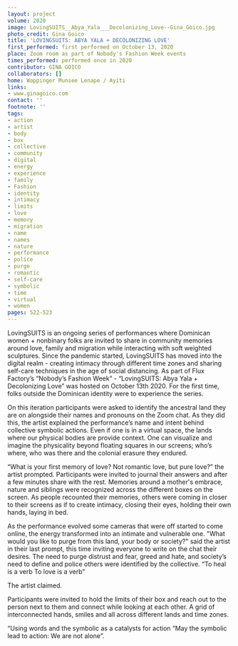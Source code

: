 ```yaml
---
layout: project
volume: 2020
image: LovingSUITS__Abya_Yala___Decolonizing_Love--Gina_Goico.jpg
photo_credit: Gina Goico
title: 'LOVINGSUITS: ABYA YALA + DECOLONIZING LOVE'
first_performed: first performed on October 13, 2020
place: Zoom room as part of Nobody's Fashion Week events
times_performed: performed once in 2020
contributor: GINA GOICO
collaborators: []
home: Wappinger Munsee Lenape / Ayiti
links:
- www.ginagoico.com
contact: ''
footnote: ''
tags:
- action
- artist
- body
- box
- collective
- community
- digital
- energy
- experience
- family
- Fashion
- identity
- intimacy
- limits
- love
- memory
- migration
- name
- names
- nature
- performance
- police
- purge
- romantic
- self-care
- symbolic
- time
- virtual
- women
pages: 522-523
---
```



LovingSUITS is an ongoing series of performances where Dominican women + nonbinary folks are invited to share in community memories around love, family and migration while interacting with soft weighted sculptures. Since the pandemic started, LovingSUITS has moved into the digital realm - creating intimacy through different time zones and sharing self-care techniques in the age of social distancing. As part of Flux Factory’s “Nobody’s Fashion Week” - “LovingSUITS: Abya Yala + Decolonizing Love” was hosted on October 13th 2020. For the first time, folks outside the Dominican identity were to experience the series.

On this iteration participants were asked to identify the ancestral land they are on alongside their names and pronouns on the Zoom chat. As they did this, the artist explained the performance’s name and intent behind collective symbolic actions. Even if one is in a virtual space, the lands where our physical bodies are provide context. One can visualize and imagine the physicality beyond floating squares in our screens; who’s where, who was there and the colonial erasure they endured. 

 “What is your first memory of love? Not romantic love, but pure love?” the artist prompted. Participants were invited to journal their answers and after a few minutes share with the rest. Memories around a mother's embrace, nature and siblings were recognized across the different boxes on the screen. As people recounted their memories, others were coming in closer to their screens as if to create intimacy, closing their eyes, holding their own hands, laying in bed. 

As the performance evolved some cameras that were off started to come online, the energy transformed into an intimate and vulnerable one. "What would you like to purge from this land, your body or society?" said the artist in their last prompt, this time inviting everyone to write on the chat their desires. The need to purge distrust and fear, greed and hate, and society’s need to define and police others were identified by the collective.
“To heal is a verb
To love is a verb”

The artist claimed.

Participants were invited to hold the limits of their box and reach out to the person next to them and connect while looking at each other. A grid of interconnected hands, smiles and all across different lands and time zones.

“Using words and the symbolic as a catalysts for action
“May the symbolic lead to action: We are not alone”.
